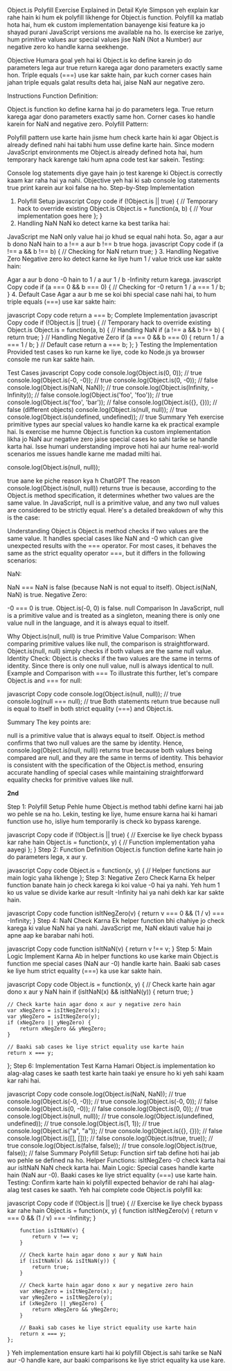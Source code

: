 Object.is Polyfill Exercise Explained in Detail
Kyle Simpson yeh explain kar rahe hain ki hum ek polyfill likhenge for Object.is function. Polyfill ka matlab hota hai, hum ek custom implementation banayenge kisi feature ka jo shayad purani JavaScript versions me available na ho. Is exercise ke zariye, hum primitive values aur special values jise NaN (Not a Number) aur negative zero ko handle karna seekhenge.

Objective
Humara goal yeh hai ki Object.is ko define karein jo do parameters lega aur true return karega agar dono parameters exactly same hon. Triple equals (===) use kar sakte hain, par kuch corner cases hain jahan triple equals galat results deta hai, jaise NaN aur negative zero.

Instructions
Function Definition:

Object.is function ko define karna hai jo do parameters lega.
True return karega agar dono parameters exactly same hon.
Corner cases ko handle karein for NaN and negative zero.
Polyfill Pattern:

Polyfill pattern use karte hain jisme hum check karte hain ki agar Object.is already defined nahi hai tabhi hum usse define karte hain.
Since modern JavaScript environments me Object.is already defined hota hai, hum temporary hack karenge taki hum apna code test kar sakein.
Testing:

Console log statements diye gaye hain jo test karenge ki Object.is correctly kaam kar raha hai ya nahi.
Objective yeh hai ki sab console log statements true print karein aur koi false na ho.
Step-by-Step Implementation
1. Polyfill Setup
javascript
Copy code
if (!Object.is || true) { // Temporary hack to override existing Object.is
  Object.is = function(a, b) {
    // Your implementation goes here
  };
}
2. Handling NaN
NaN ko detect karne ka best tarika hai:

JavaScript me NaN only value hai jo khud se equal nahi hota. So, agar a aur b dono NaN hain to a !== a aur b !== b true hoga.
javascript
Copy code
if (a !== a && b !== b) { // Checking for NaN
  return true;
}
3. Handling Negative Zero
Negative zero ko detect karne ke liye hum 1 / value trick use kar sakte hain:

Agar a aur b dono -0 hain to 1 / a aur 1 / b -Infinity return karega.
javascript
Copy code
if (a === 0 && b === 0) { // Checking for -0
  return 1 / a === 1 / b;
}
4. Default Case
Agar a aur b me se koi bhi special case nahi hai, to hum triple equals (===) use kar sakte hain:

javascript
Copy code
return a === b;
Complete Implementation
javascript
Copy code
if (!Object.is || true) { // Temporary hack to override existing Object.is
  Object.is = function(a, b) {
    // Handling NaN
    if (a !== a && b !== b) {
      return true;
    }
    // Handling Negative Zero
    if (a === 0 && b === 0) {
      return 1 / a === 1 / b;
    }
    // Default case
    return a === b;
  };
}
Testing the Implementation
Provided test cases ko run karne ke liye, code ko Node.js ya browser console me run kar sakte hain.

Test Cases
javascript
Copy code
console.log(Object.is(0, 0));           // true
console.log(Object.is(-0, -0));         // true
console.log(Object.is(0, -0));          // false
console.log(Object.is(NaN, NaN));       // true
console.log(Object.is(Infinity, -Infinity)); // false
console.log(Object.is('foo', 'foo'));   // true
console.log(Object.is('foo', 'bar'));   // false
console.log(Object.is({}, {}));         // false (different objects)
console.log(Object.is(null, null));     // true
console.log(Object.is(undefined, undefined)); // true
Summary
Yeh exercise primitive types aur special values ko handle karne ka ek practical example hai. Is exercise me humne Object.is function ka custom implementation likha jo NaN aur negative zero jaise special cases ko sahi tarike se handle karta hai. Isse humari understanding improve hoti hai aur hume real-world scenarios me issues handle karne me madad milti hai.

console.log(Object.is(null, null));

true aane ke piche reason kya h
ChatGPT
The reason console.log(Object.is(null, null)) returns true is because, according to the Object.is method specification, it determines whether two values are the same value. In JavaScript, null is a primitive value, and any two null values are considered to be strictly equal. Here's a detailed breakdown of why this is the case:

Understanding Object.is
Object.is method checks if two values are the same value. It handles special cases like NaN and -0 which can give unexpected results with the === operator. For most cases, it behaves the same as the strict equality operator ===, but it differs in the following scenarios:

NaN:

NaN === NaN is false (because NaN is not equal to itself).
Object.is(NaN, NaN) is true.
Negative Zero:

-0 === 0 is true.
Object.is(-0, 0) is false.
null Comparison
In JavaScript, null is a primitive value and is treated as a singleton, meaning there is only one value null in the language, and it is always equal to itself.

Why Object.is(null, null) is true
Primitive Value Comparison: When comparing primitive values like null, the comparison is straightforward. Object.is(null, null) simply checks if both values are the same null value.
Identity Check: Object.is checks if the two values are the same in terms of identity. Since there is only one null value, null is always identical to null.
Example and Comparison with ===
To illustrate this further, let's compare Object.is and === for null:

javascript
Copy code
console.log(Object.is(null, null)); // true
console.log(null === null);         // true
Both statements return true because null is equal to itself in both strict equality (===) and Object.is.

Summary
The key points are:

null is a primitive value that is always equal to itself.
Object.is method confirms that two null values are the same by identity.
Hence, console.log(Object.is(null, null)) returns true because both values being compared are null, and they are the same in terms of identity.
This behavior is consistent with the specification of the Object.is method, ensuring accurate handling of special cases while maintaining straightforward equality checks for primitive values like null.

**2nd**

Step 1: Polyfill Setup
Pehle hume Object.is method tabhi define karni hai jab wo pehle se na ho. Lekin, testing ke liye, hume ensure karna hai ki hamari function use ho, isliye hum temporarily is check ko bypass karenge.

javascript
Copy code
if (!Object.is || true) {  // Exercise ke liye check bypass kar rahe hain
    Object.is = function(x, y) {
        // Function implementation yaha aayegi
    };
}
Step 2: Function Definition
Object.is function define karte hain jo do parameters lega, x aur y.

javascript
Copy code
Object.is = function(x, y) {
    // Helper functions aur main logic yaha likhenge
};
Step 3: Negative Zero Check Karna
Ek helper function banate hain jo check karega ki koi value -0 hai ya nahi. Yeh hum 1 ko us value se divide karke aur result -Infinity hai ya nahi dekh kar kar sakte hain.

javascript
Copy code
function isItNegZero(v) {
    return v === 0 && (1 / v) === -Infinity;
}
Step 4: NaN Check Karna
Ek helper function bhi chahiye jo check karega ki value NaN hai ya nahi. JavaScript me, NaN eklauti value hai jo apne aap ke barabar nahi hoti.

javascript
Copy code
function isItNaN(v) {
    return v !== v;
}
Step 5: Main Logic Implement Karna
Ab in helper functions ko use karke main Object.is function me special cases (NaN aur -0) handle karte hain. Baaki sab cases ke liye hum strict equality (===) ka use kar sakte hain.

javascript
Copy code
Object.is = function(x, y) {
    // Check karte hain agar dono x aur y NaN hain
    if (isItNaN(x) && isItNaN(y)) {
        return true;
    }

    // Check karte hain agar dono x aur y negative zero hain
    var xNegZero = isItNegZero(x);
    var yNegZero = isItNegZero(y);
    if (xNegZero || yNegZero) {
        return xNegZero && yNegZero;
    }

    // Baaki sab cases ke liye strict equality use karte hain
    return x === y;
};
Step 6: Implementation Test Karna
Hamari Object.is implementation ko alag-alag cases ke saath test karte hain taaki ye ensure ho ki yeh sahi kaam kar rahi hai.

javascript
Copy code
console.log(Object.is(NaN, NaN));          // true
console.log(Object.is(-0, -0));            // true
console.log(Object.is(-0, 0));             // false
console.log(Object.is(0, -0));             // false
console.log(Object.is(0, 0));              // true
console.log(Object.is(null, null));        // true
console.log(Object.is(undefined, undefined));  // true
console.log(Object.is(1, 1));              // true
console.log(Object.is("a", "a"));          // true
console.log(Object.is({}, {}));            // false
console.log(Object.is([], []));            // false
console.log(Object.is(true, true));        // true
console.log(Object.is(false, false));      // true
console.log(Object.is(true, false));       // false
Summary
Polyfill Setup: Function sirf tab define hoti hai jab wo pehle se defined na ho.
Helper Functions: isItNegZero -0 check karta hai aur isItNaN NaN check karta hai.
Main Logic:
Special cases handle karte hain (NaN aur -0).
Baaki cases ke liye strict equality (===) use karte hain.
Testing: Confirm karte hain ki polyfill expected behavior de rahi hai alag-alag test cases ke saath.
Yeh hai complete code Object.is polyfill ka:

javascript
Copy code
if (!Object.is || true) {  // Exercise ke liye check bypass kar rahe hain
    Object.is = function(x, y) {
        function isItNegZero(v) {
            return v === 0 && (1 / v) === -Infinity;
        }

        function isItNaN(v) {
            return v !== v;
        }

        // Check karte hain agar dono x aur y NaN hain
        if (isItNaN(x) && isItNaN(y)) {
            return true;
        }

        // Check karte hain agar dono x aur y negative zero hain
        var xNegZero = isItNegZero(x);
        var yNegZero = isItNegZero(y);
        if (xNegZero || yNegZero) {
            return xNegZero && yNegZero;
        }

        // Baaki sab cases ke liye strict equality use karte hain
        return x === y;
    };
}
Yeh implementation ensure karti hai ki polyfill Object.is sahi tarike se NaN aur -0 handle kare, aur baaki comparisons ke liye strict equality ka use kare.
